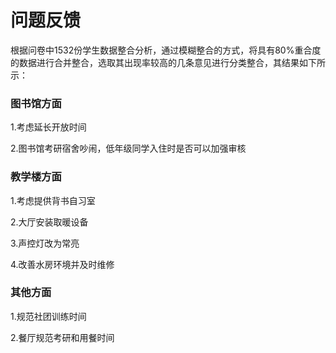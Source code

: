 # 问题反馈

根据问卷中1532份学生数据整合分析，通过模糊整合的方式，将具有80%重合度的数据进行合并整合，选取其出现率较高的几条意见进行分类整合，其结果如下所示：

### 图书馆方面

1.考虑延长开放时间

2.图书馆考研宿舍吵闹，低年级同学入住时是否可以加强审核



### 教学楼方面

1.考虑提供背书自习室

2.大厅安装取暖设备

3.声控灯改为常亮

4.改善水房环境并及时维修



### 其他方面

1.规范社团训练时间

2.餐厅规范考研和用餐时间

